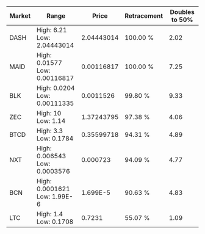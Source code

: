 | Market | Range | Price| Retracement | Doubles to 50% |
| --- | --- | --- | --- | --- |
| DASH | High: 6.21<br />Low: 2.04443014 | 2.04443014 | 100.00 % | 2.02 |
| MAID | High: 0.01577<br />Low: 0.00116817 | 0.00116817 | 100.00 % | 7.25 |
| BLK | High: 0.0204<br />Low: 0.00111335 | 0.0011526 | 99.80 % | 9.33 |
| ZEC | High: 10<br />Low: 1.14 | 1.37243795 | 97.38 % | 4.06 |
| BTCD | High: 3.3<br />Low: 0.1784 | 0.35599718 | 94.31 % | 4.89 |
| NXT | High: 0.006543<br />Low: 0.0003576 | 0.000723 | 94.09 % | 4.77 |
| BCN | High: 0.0001621<br />Low: 1.99E-6 | 1.699E-5 | 90.63 % | 4.83 |
| LTC | High: 1.4<br />Low: 0.1708 | 0.7231 | 55.07 % | 1.09 |
